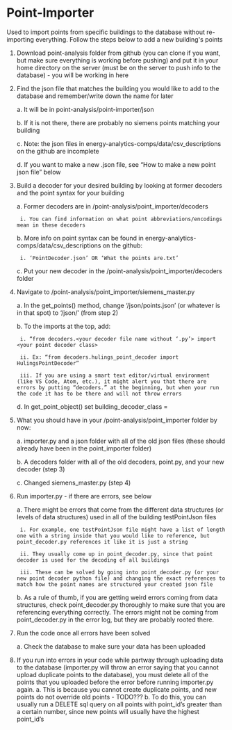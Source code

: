 # Point-Importer
Used to import points from specific buildings to the database without re-importing everything. Follow the steps below to add a new building's points

1. Download point-analysis folder from github (you can clone if you want, but make sure everything is working before pushing) and put it in your home directory on the server (must be on the server to push info to the database) - you will be working in here

2. Find the json file that matches the building you would like to add to the database and remember/write down the name for later

    a. It will be in point-analysis/point-importer/json

    b. If it is not there, there are probably no siemens points matching your building

    c. Note: the json files in energy-analytics-comps/data/csv_descriptions on the github are incomplete

    d. If you want to make a new .json file, see “How to make a new point json file” below

3. Build a decoder for your desired building by looking at former decoders and the point syntax for your building

    a. Former decoders are in /point-analysis/point_importer/decoders

        i. You can find information on what point abbreviations/encodings mean in these decoders

    b. More info on point syntax can be found in energy-analytics-comps/data/csv_descriptions on the github:

        i. ‘PointDecoder.json’ OR ‘What the points are.txt’

    c. Put your new decoder in the /point-analysis/point_importer/decoders folder

4. Navigate to /point-analysis/point_importer/siemens_master.py

    a. In the get_points() method, change ‘/json/points.json’ (or whatever is in that spot) to ‘/json/<yourJSONFileName>’ (from step 2)

    b. To the imports at the top, add:

        i. “from decoders.<your decoder file name without ‘.py’> import <your point decoder class>

        ii. Ex: “from decoders.hulings_point_decoder import HulingsPointDecoder”

        iii. If you are using a smart text editor/virtual environment (like VS Code, Atom, etc.), it might alert you that there are errors by putting “decoders.” at the beginning, but when your run the code it has to be there and will not throw errors

    d. In get_point_object() set building_decoder_class = <your point deoder class>

5. What you should have in your /point-analysis/point_importer folder by now:

    a. importer.py and a json folder with all of the old json files (these should already have been in the point_importer folder)

    b. A decoders folder with all of the old decoders, point.py, and your new decoder (step 3)

    c. Changed siemens_master.py (step 4)

6. Run importer.py - if there are errors, see below

    a. There might be errors that come from the different data structures (or levels of data structures) used in all of the building testPointJson files

        i. For example, one testPointJson file might have a list of length one with a string inside that you would like to reference, but point_decoder.py references it like it is just a string
        
        ii. They usually come up in point_decoder.py, since that point decoder is used for the decoding of all buildings

        iii. These can be solved by going into point_decoder.py (or your new point decoder python file) and changing the exact references to match how the point names are structured your created json file

    b. As a rule of thumb, if you are getting weird errors coming from data structures, check point_decoder.py thoroughly to make sure that you are referencing everything correctly. The errors might not be coming from point_decoder.py in the error log, but they are probably rooted there.

7. Run the code once all errors have been solved

    a. Check the database to make sure your data has been uploaded

8. If you run into errors in your code while partway through uploading data to the database (importer.py will throw an error saying that you cannot upload duplicate points to the database), you must delete all of the points that you uploaded before the error before running importer.py again.
    a. This is because you cannot create duplicate points, and new points do not override old points - TODO???
    b. To do this, you can usually run a DELETE sql query on all points with point_id’s greater than a certain number, since new points will usually have the highest point_id’s